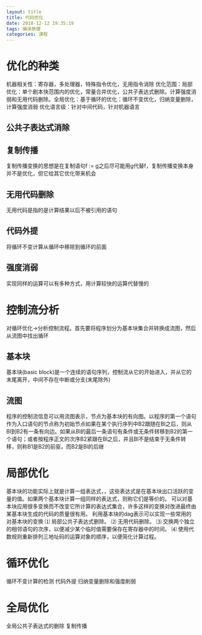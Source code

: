 ```yaml
---
layout: title
title: 代码优化
date: 2018-12-12 19:35:19
tags: 编译原理
categories: 课程
---
```

# 优化的种类
机器相关性：寄存器，多处理器，特殊指令优化，无用指令消除
优化范围：局部优化：单个剧本快范围内的优化，常量合并优化，公共子表达式删除。计算强度消弱和无用代码删除。全局优化：基于循环的优化：循环不变优化，归纳变量删除，计算强度消弱
优化语言级：针对中间代码，针对机器语言
 <!--more--> 
## 公共子表达式消除
## 复制传播
复制传播变换的思想是在复制语句f := g之后尽可能用g代替f，复制传播变换本身并不是优化，但它给其它优化带来机会
## 无用代码删除
无用代码是指的是计算结果以后不被引用的语句
## 代码外提
将循环不变计算从循环中移除到循环的前面
## 强度消弱
实现同样的运算可以有多种方式，用计算较快的运算代替慢的
# 控制流分析
对循环优化->分析控制流程。首先要将程序划分为基本块集合并转换成流图，然后从流图中找出循环
## 基本块
基本块(basic block)是一个连续的语句序列，控制流从它的开始进入，并从它的末尾离开，中间不存在中断或分支(末尾除外)
## 流图
程序的控制流信息可以用流图表示，节点为基本块的有向图。以程序的第一个语句作为入口语句的节点称为初始节点如果在某个执行序列中B2跟随在Bl之后，则从Bl到B2有一条有向边。如果从Bl的最后一条语句有条件或无条件转移到B2的第一个语句；或者按程序正文的次序B2紧跟在Bl之后，并且Bl不是结束于无条件转移，则称B1是B2的前驱，而B2是Bl的后继
# 局部优化
基本块的功能实际上就是计算一组表达式，，这些表达式是在基本块出口活跃的变量的值。如果两个基本块计算一组同样的表达式，则称它们是等价的。 可以对基本块应用很多变换而不改变它所计算的表达式集合，许多这样的变换对改进最终由某基本块生成的代码的质量很有用。
利用基本块的dag表示可以实现一些常用的对基本块的变换
⑴ 局部公共子表达式删除。
⑵ 无用代码删除。
⑶ 交换两个独立的相邻语句的次序，以便减少某个临时值需要保存在寄存器中的时间。
⑷ 使用代数规则重新排列三地址码的运算对象的顺序，以便简化计算过程。
# 循环优化
循环不变计算的检测
代码外提
归纳变量删除和强度削弱
# 全局优化
全局公共子表达式的删除
复制传播

